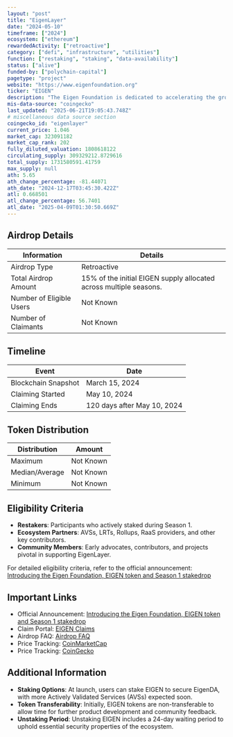```yaml
---
layout: "post"
title: "EigenLayer"
date: "2024-05-10"
timeframe: ["2024"]
ecosystem: ["ethereum"]
rewardedActivity: ["retroactive"]
category: ["defi", "infrastructure", "utilities"]
function: ["restaking", "staking", "data-availability"]
status: ["alive"]
funded-by: ["polychain-capital"]
pagetype: "project"
website: "https://www.eigenfoundation.org"
ticker: "EIGEN"
description: "The Eigen Foundation is dedicated to accelerating the growth of the EigenLayer ecosystem, which enables staked ETH to be used as cryptoeconomic security for protocols beyond Ethereum, fostering open innovation."
mis-data-source: "coingecko"
last_updated: "2025-06-21T19:05:43.748Z"
# miscellaneous data source section
coingecko_id: "eigenlayer"
current_price: 1.046
market_cap: 323091182
market_cap_rank: 202
fully_diluted_valuation: 1808618122
circulating_supply: 309329212.8729616
total_supply: 1731580591.41759
max_supply: null
ath: 5.65
ath_change_percentage: -81.44071
ath_date: "2024-12-17T03:45:30.422Z"
atl: 0.668501
atl_change_percentage: 56.7401
atl_date: "2025-04-09T01:30:50.669Z"
---
```


## Airdrop Details

| Information              | Details                                                            |
| ------------------------ | ------------------------------------------------------------------ |
| Airdrop Type             | Retroactive                                                        |
| Total Airdrop Amount     | 15% of the initial EIGEN supply allocated across multiple seasons. |
| Number of Eligible Users | Not Known                                                          |
| Number of Claimants      | Not Known                                                          |

## Timeline

| Event               | Date                        |
| ------------------- | --------------------------- |
| Blockchain Snapshot | March 15, 2024              |
| Claiming Started    | May 10, 2024                |
| Claiming Ends       | 120 days after May 10, 2024 |

## Token Distribution

| Distribution   | Amount    |
| -------------- | --------- |
| Maximum        | Not Known |
| Median/Average | Not Known |
| Minimum        | Not Known |

## Eligibility Criteria

- **Restakers**: Participants who actively staked during Season 1.
- **Ecosystem Partners**: AVSs, LRTs, Rollups, RaaS providers, and other key contributors.
- **Community Members**: Early advocates, contributors, and projects pivotal in supporting EigenLayer.

For detailed eligibility criteria, refer to the official announcement: [Introducing the Eigen Foundation, EIGEN token and Season 1 stakedrop](https://blog.eigenfoundation.org/announcement/)

## Important Links

- Official Announcement: [Introducing the Eigen Foundation, EIGEN token and Season 1 stakedrop](https://blog.eigenfoundation.org/announcement/)
- Claim Portal: [EIGEN Claims](https://claims.eigenfoundation.org)
- Airdrop FAQ: [Airdrop FAQ](https://docs.eigenfoundation.org)
- Price Tracking: [CoinMarketCap](https://coinmarketcap.com/currencies/eigen)
- Price Tracking: [CoinGecko](https://www.coingecko.com/en/coins/eigen)

## Additional Information

- **Staking Options**: At launch, users can stake EIGEN to secure EigenDA, with more Actively Validated Services (AVSs) expected soon.
- **Token Transferability**: Initially, EIGEN tokens are non-transferable to allow time for further product development and community feedback.
- **Unstaking Period**: Unstaking EIGEN includes a 24-day waiting period to uphold essential security properties of the ecosystem.